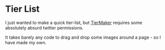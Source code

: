 # Tier List

I just wanted to make a quick tier-list, but [TierMaker](https://tiermaker.com/) requires some absolutely absurd twitter permissions.

It takes barely any code to drag and drop some images around a page - so I have made my own.
